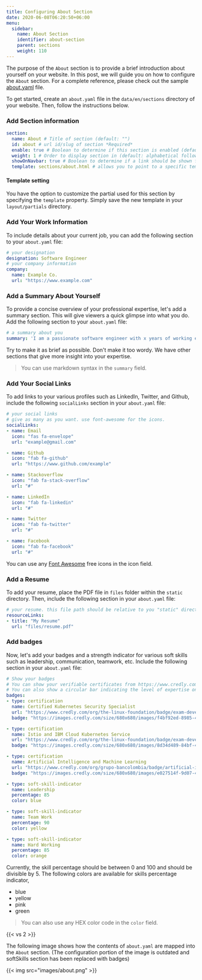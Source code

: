 ```yaml
---
title: Configuring About Section
date: 2020-06-08T06:20:50+06:00
menu:
  sidebar:
    name: About Section
    identifier: about-section
    parent: sections
    weight: 110
---
```


The purpose of the `About` section is to provide a brief introduction about yourself on your website. In this post, we will guide you on how to configure the `About` section. For a complete reference, please check out the sample [about.yaml](https://github.com/hugo-toha/hugo-toha.github.io/blob/main/data/en/sections/about.yaml) file.

To get started, create an `about.yaml` file in the `data/en/sections` directory of your website. Then, follow the instructions below.

### Add Section information

```yaml
section:
  name: About # Title of section (default: "")
  id: about # url id/slug of section *Required*
  enable: true # Boolean to determine if this section is enabled (default: false)
  weight: 1 # Order to display section in (default: alphabetical followed by weight)
  showOnNavbar: true # Boolean to determine if a link should be shown for this section on the navbar
  template: sections/about.html # allows you to point to a specific template.
```

#### Template setting

You have the option to customize the partial used for this section by specifying the `template` property. Simply save the new template in your `layout/partials` directory.

### Add Your Work Information

To include details about your current job, you can add the following section to your `about.yaml` file:

```yaml
# your designation
designation: Software Engineer
# your company information
company:
  name: Example Co.
  url: "https://www.example.com"
```

### Add a Summary About Yourself

To provide a concise overview of your professional expertise, let's add a summary section. This will give viewers a quick glimpse into what you do. Add the following section to your `about.yaml` file:

```yaml
# a summary about you
summary: 'I am a passionate software engineer with x years of working experience. I built OSS tools for [Kubernetes](https://kubernetes.io/) using GO. My tools help people to deploy their workloads in Kubernetes. Sometimes, I work on some fun projects such as writing a theme, etc.'
```

Try to make it as brief as possible. Don't make it too wordy. We have other sections that give more insight into your expertise.

> You can use markdown syntax in the `summary` field.

### Add Your Social Links

To add links to your various profiles such as LinkedIn, Twitter, and Github, include the following `socialLinks` section in your `about.yaml` file:

```yaml
# your social links
# give as many as you want. use font-awesome for the icons.
socialLinks:
- name: Email
  icon: "fas fa-envelope"
  url: "example@gmail.com"

- name: Github
  icon: "fab fa-github"
  url: "https://www.github.com/example"

- name: Stackoverflow
  icon: "fab fa-stack-overflow"
  url: "#"

- name: LinkedIn
  icon: "fab fa-linkedin"
  url: "#"

- name: Twitter
  icon: "fab fa-twitter"
  url: "#"

- name: Facebook
  icon: "fab fa-facebook"
  url: "#"
```

You can use any [Font Awesome](https://fontawesome.com/icons?d=gallery) free icons in the icon field.

### Add a Resume

To add your resume, place the PDF file in `files` folder within the `static` directory. Then, include the following section in your `about.yaml` file:

```yaml
# your resume. this file path should be relative to you "static" directory
resourceLinks:
- title: "My Resume"
  url: "files/resume.pdf"
```

### Add badges

Now, let's add your badges and a strength indicator for various soft skills such as leadership, communication, teamwork, etc. Include the following section in your `about.yaml` file:

```yaml
# Show your badges
# You can show your verifiable certificates from https://www.credly.com.
# You can also show a circular bar indicating the level of expertise on a certain skill
badges:
- type: certification
  name: Certified Kubernetes Security Specialist
  url: "https://www.credly.com/org/the-linux-foundation/badge/exam-developer-certified-kubernetes-security-specialist"
  badge: "https://images.credly.com/size/680x680/images/f4bf92ed-8985-40b2-bc07-2f9308780854/kubernetes-security-specialist-logo-examdev.png"

- type: certification
  name: Istio and IBM Cloud Kubernetes Service
  url: "https://www.credly.com/org/the-linux-foundation/badge/exam-developer-certified-kubernetes-security-specialist"
  badge: "https://images.credly.com/size/680x680/images/8d34d489-84bf-4861-a4a0-9e9d68318c5c/Beyond_basics_of_Istio_on_Cloud_v2.png"

- type: certification
  name: Artificial Intelligence and Machine Learning
  url: "https://www.credly.com/org/grupo-bancolombia/badge/artificial-intelligence-and-machine-learning"
  badge: "https://images.credly.com/size/680x680/images/e027514f-9d07-4b29-862f-fe21a8aaebf1/ae.png"

- type: soft-skill-indicator
  name: Leadership
  percentage: 85
  color: blue

- type: soft-skill-indicator
  name: Team Work
  percentage: 90
  color: yellow

- type: soft-skill-indicator
  name: Hard Working
  percentage: 85
  color: orange
```

Currently, the skill percentage should be between 0 and 100 and should be divisible by 5. The following colors are available for skills percentage indicator,

- blue
- yellow
- pink
- green

> You can also use any HEX color code in the `color` field.

{{< vs 2 >}}

The following image shows how the contents of `about.yaml` are mapped into the `About` section. (The configuration portion of the image is outdated and softSkills section has been replaced with badges)

{{< img src="images/about.png" >}}
